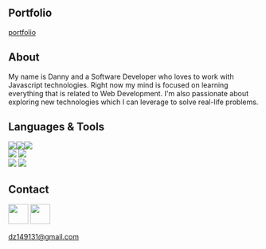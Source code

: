 ## **Portfolio**

<a href="https://dz149131.github.io/">portfolio </a>

## **About**

  My name is Danny and a Software Developer who loves to work with Javascript technologies. Right now my mind is focused on learning everything that is related to Web Development. I'm also passionate about exploring new technologies which I can leverage to solve real-life problems. 
  
## **Languages & Tools**

<div align="left" style="display: flex">
<!-- LANGUAGES -->
<!-- HTML -->
<img src="https://img.shields.io/badge/HTML-%2320232a.svg?style=for-the-badge&color=25242A&logo=html5&logoColor=E55D51">
<!-- CSS -->
<img src="https://img.shields.io/badge/CSS-%2320232a.svg?style=for-the-badge&color=25242A&logo=css3&logoColor=4F89F5">
<!-- JavaScript -->
<img src="https://img.shields.io/badge/-JavaScript-%2320232a.svg?style=for-the-badge&color=25242A&logo=javascript&logoColor=ECCD71">
</div>

<div align="left">
<!-- DEV TOOLS -->
<!-- npm -->
<img src="https://img.shields.io/badge/npm-%2320232a.svg?style=for-the-badge&color=25242A&logo=npm&logoColor=BB443E">
<!-- Bootstrap -->
<img src="https://img.shields.io/badge/bootstrap-%2320232a.svg?style=for-the-badge&color=25242A&logo=bootstrap&logoColor=9C73EF">
</div>

<div align="left">
<!-- MongoDB -->
<img src="https://www.vectorlogo.zone/logos/mongodb/mongodb-ar21.svg?style=for-the-badge&color=25242A">
<!-- Express -->
<img src="https://www.vectorlogo.zone/logos/expressjs/expressjs-ar21.svg">
</div>
  
## **Contact**
<!-- LINKEDIN -->
 <a href="https://www.linkedin.com/in/da-nny-zhang/">
  <img src="https://logos-world.net/imageup/Linkedin/Linkedin-Logo-PNG3.png" width="40"></a>
 
<!-- TWITTER -->
<a href="https://twitter.com/danny24629781">
  <img src="https://logos-world.net/wp-content/uploads/2020/04/Twitter-Logo-700x394.png" width="40"></a>

 <!-- EMAIL -->
<a href="mailto:dz149131@gmail.com">dz149131@gmail.com</a>
